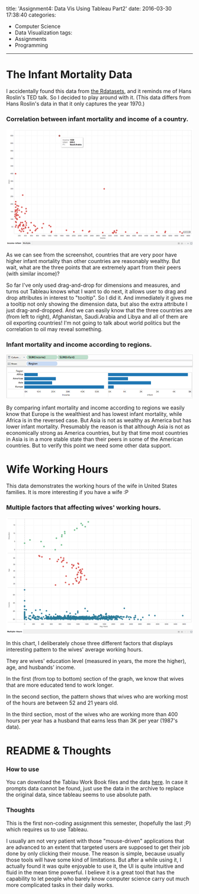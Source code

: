 title: 'Assignment4: Data Vis Using Tableau Part2'
date: 2016-03-30 17:38:40
categories:
- Computer Science
- Data Visualization
tags:
- Assignments
- Programming
---

# The Infant Mortality Data

I accidentally found this data from [the Rdatasets](https://vincentarelbundock.github.io/Rdatasets/datasets.html), and it reminds me of Hans Roslin's TED talk. So I decided to play around with it. (This data differs from Hans Roslin's data in that it only captures the year 1970.)

### Correlation between infant mortality and income of a country.
![Mortality-Income](images/infantmortality1.png)

As we can see from the screenshot, countries that are very poor have higher infant mortality than other countries are reasonably wealthy. But wait, what are the three points that are extremely apart from their peers (with similar income)?

So far I've only used drag-and-drop for dimensions and measures, and turns out Tableau knows what I want to do next, it allows user to drag and drop attributes in interest to "tooltip". So I did it. And immediately it gives me a tooltip not only showing the dimension data, but also the extra attribute I just drag-and-dropped. And we can easily know that the three countries are (from left to right), Afghanistan, Saudi.Arabia and Libya and all of them are oil exporting countries! I'm not going to talk about world politics but the correlation to oil may reveal something.

### Infant mortality and income according to regions.
![Mortality-Region](images/infantmortality2.png)

By comparing infant mortality and income according to regions we easily know that Europe is the wealthiest and has lowest infant mortality, while Africa is in the reversed case. But Asia is not as wealthy as America but has lower infant mortality. Presumably the reason is that although Asia is not as economically strong as America countries, but by that time most countries in Asia is in a more stable state than their peers in some of the American countries. But to verify this point we need some other data support.

# Wife Working Hours

This data demonstrates the working hours of the wife in United States families. It is more interesting if you have a wife :P

### Multiple factors that affecting wives' working hours.
![Multiple-Hours](images/wife1.png)

In this chart, I deliberately chose three different factors that displays interesting pattern to the wives' average working hours.

They are wives' education level (measured in years, the more the higher), age, and husbands' income.

In the first (from top to bottom) section of the graph, we know that wives that are more educated tend to work longer.

In the second section, the pattern shows that wives who are working most of the hours are between 52 and 21 years old.

In the third section, most of the wives who are working more than 400 hours per year has a husband that earns less than 3K per year (1987's data).

# README & Thoughts

### How to use
You can download the Tablau Work Book files and the data [here](https://www.dropbox.com/s/rr6v4ul10goc7mp/WorkBooks.zip?dl=0). In case it prompts data cannot be found, just use the data in the archive to replace the original data, since tableau seems to use absolute path.

### Thoughts
This is the first non-coding assignment this semester, (hopefully the last ;P) which requires us to use Tableau.

I usually am not very patient with those "mouse-driven" applications that are advanced to an extent that targeted users are supposed to get their job done by only clicking their mouse. The reason is simple, because usually those tools will have some kind of limitations. But after a while using it, I actually found it was quite enjoyable to use it, the UI is quite intuitive and fluid in the mean time powerful. I believe it is a great tool that has the capability to let people who barely know computer science carry out much more complicated tasks in their daily works.
